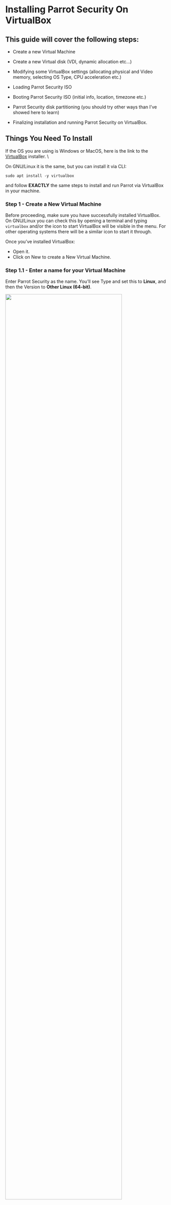 # Installing Parrot Security On VirtualBox #

## This guide will cover the following steps: ##

  * Create a new Virtual Machine

  * Create a new Virtual disk (VDI, dynamic allocation etc...)

  * Modifying some VirtualBox settings (allocating physical and Video memory, selecting OS Type, CPU acceleration etc.)

  * Loading Parrot Security ISO

  * Booting Parrot Security ISO (initial info, location, timezone etc.)

  * Parrot Security disk partitioning (you should try other ways than I’ve showed here to learn)

  * Finalizing installation and running Parrot Security on VirtualBox.

<!-- 
## You have two options here to follow this guide: ##

  - You can just use the slideshow in this page and pretty much follow that...

  - You can read this really long informative guide to get a better understanding of *what to do*
-->

## Things You Need To Install ##

If the OS you are using is Windows or MacOS, here is the link to the [VirtualBox](https://www.virtualbox.org/wiki/Downloads) installer. 
\

On GNU/Linux it is the same, but you can install it via CLI:

    sudo apt install -y virtualbox

and follow **EXACTLY** the same steps to install and run Parrot via VirtualBox in your machine.


### Step 1 - Create a New Virtual Machine ###

Before proceeding, make sure you have successfully installed VirtualBox. On GNU/Linux you can check this by opening a terminal and typing `virtualbox` and/or the icon to start VirtualBox will be visible in the menu. For other operating systems there will be a similar icon to start it through.

Once you’ve installed VirtualBox:

  - Open it.
  - Click on New to create a New Virtual Machine.

### Step 1.1 - Enter a name for your Virtual Machine ###

Enter Parrot Security as the name. You’ll see Type and set this to **Linux**, and then the Version to **Other Linux (64-bit)**.

<img src="./images/vbox/1.png" width="85%"/>

### Step 1.2 - Allocate Memory/RAM ###

The OS can also run on machines with 512 MB of RAM, but at least **2 GB** is strongly recommended both for Parrot Security and Home Editions.
\

Choose the best setting for your machine and click *Next*.

<img src="./images/vbox/2.png" width="85%"/>

### Step 2 - Create a Virtual Hard Drive ###
In this screen select **Create a virtual hard disk now** (*2nd option*) and click *Create*.

<img src="./images/vbox/3.png" width="85%"/>

### Step 2.1 - Select Virtual Drive File type ###

On the next screen select **VDI** – **VirtualBox Disk Image** as your *Hard drive file type*.
\
Click *Next*.

<img src="./images/vbox/4.png" width="85%"/>

### Step 2.2 - Select Physical hard drive allocation type ###

Select **Dynamically Allocated** and click Next on *Storage on physical hard drive* window.

<img src="./images/vbox/5.png" width="85%"/>

### Step 2.3 - Allocate disk size ###

On **File location and size** screen, it will come up as 8.00 GB as default size (which we’ve set on Step 1.1). In this case we have increased it to 20 GB for storage reasons.
\

Choose which fits your needs and click *Next*. 

<img src="./images/vbox/6.png" width="85%"/>

### Step 3 - Modify VirtualBox settings ###
So far, we’ve done the followings, checklist for you:

  * Created a New Virtual Machine
  * Created Virtual Hard disk
  * Fiddled with disk properties, type and size.
 
At this point you should be in the following screen:
  
<img src="./images/vbox/7.png" width="85%"/>
  
### Step 3.1 - Select type of OS ###

Depending on which ISO you downloaded you should select the correct Version here.

As Parrot Security is derived from Debian, I’ve selected Other Linux (64-bit) on *General > Basic*.

<img src="./images/vbox/8.png" width="75%"/>

### Step 3.2 - Enable shared Clipboard and Drag ’n’ Drop feature ###

Select *General > Advanced TAB* and change **Shared Clipboard** and **Drag ’n’ Drop** to Bidirectional. This will allow you to copy paste files from your HOST machine on the fly. Confirm by clicking *OK*.

<img src="./images/vbox/9.png" width="85%"/>

### Step 3.3 - Update Virtual Motherboard options ###

Select *System > Motherboard*, un-check Floppy (Who has a floppy anymore?) and check the box for [**Enable I/O APIC**](https://www.virtualbox.org/manual/ch03.html#settings-motherboard).
\

Note that you can change base memory allocation in the same screen. We’ve set it to 1024 MB previously. My PC got 8.00 GB RAM, which means I can actually allocate a lot more to make Parrot Security respond faster on my Virtual Machine.
\

If you feel your Virtualized Parrot Security is slow, you should increase this Base Memory allocation.

The calculations are as follows: 

  * 1.00 GB = 1024 MB
  * 2.00 GB = 2048 MB
  * 3.00 GB = 3072 MB

You get the idea, just multiply 1024 with the amount of Memory/RAM you want and put the value in here.

<img src="./images/vbox/10.png" width="85%"/>

### Step 3.d: Select number of Processors and enable PAE/NX ###

I’ve changed Processor to 2 (I got 8 CPU’s in my machine, this screen will show how many you have). Try sticking with EVEN numbers here.

Check the box for **Enable PAE/NX**.

### Step 3.e: Allocate Video memory and 3D acceleration ###

Select **Display > Video and set Video Memory to 128 MB**. This allows you have a good responsive desktop environment.

Also check the box for *Enable 3D Acceleration*.

If you got more than 1 Monitor, you can change your settings here too.

<img src="./images/vbox/11.png" width="85%"/>

### Step 4: Loading Parrot Security ISO ###

Select **Storage > Controller: IDE** and highlight Empty CD icon. Now on your right, you should be able to use the little CD icon (it should be CD/DVD Drive: IDE Secondary Master already, if not change it) and select your downloaded ISO.
\

<img src="./images/vbox/14.png" width="85%"/>

Once you select your downloaded ISO (in my case, it’s Parrot Security 4.11 ISO). See the properties and information’s changes accordingly.
\

**Important**: if your disk size mismatched, you might have a corrupt disk. Refer to Parrot Security webpage and ISO image Download webpage for size related info. You can also do a SHA1 check to ensure your disk is not corrupted.

**Note**: if you want to test Parrot in live mode, check the *"Live CD/DVD"* box


### Step 4.a: Select Network connection type ###

If your computer is connection to internet, select NAT on *Network > Adapter 1*. You can enable more network adapters if you feel you want to do so. 

<img src="./images/vbox/12.png" width="80%"/>

### Step 4.b: Enable USB 2.0 and 3.0 Controllers ###

Firstly, make sure you have installed the *extension pack*, or you will not be able to enable USB 2.0 and 3.0 controllers.

If you have not installed it, you can download it [here](https://download.virtualbox.org/virtualbox/6.1.22/Oracle_VM_VirtualBox_Extension_Pack-6.1.22.vbox-extpack)

Then go to **files > preferences > extensions**, on the right there will be a `+` button where you can install the extension.

You could also install it from the terminal `sudo apt install virtualbox-ext-pack`

Once installed, it will also enable VirtualBox Remote Desktop Protocol (VRDP) support, Host webcam passthrough support.

<img src="./images/vbox/13.png" width="80%"/>

### Step 4.c: Compare settings with mine ###

At this point your screen should be somewhat similar to mine. I’ve mentioned the important parts, if something didn’t match you can go back and enable disable those settings.
Note that, for 32-bit users, it will be slightly different.

<img src="./images/vbox/15.png" width="85%"/>

### Step 5: Booting Parrot Security ISO ###

From VirtualBox Main Screen, click on Start and boot Parrot Security.

### Step 5.a: choose Install ###

From VirtualBox Main Screen, it will boot Parrot Security, click in the Virtual Machine, select *Install* and then click Enter.

<img src="./images/calamares/10.png" width="85%"/>


### Step 5.b: Choose the default Installer (Calamares) ###

Here you can test the OS in its entirety, then you can proceed with the installation.
\
Click on **Install Parrot**:

<img src="./images/calamares/11.png" width="85%"/>

and the default installer, Calamares, will start.


### Step 5.c: Select location ###

In my case I’ve chosen English. Click on *Next*.

<img src="./images/calamares/12.png" width="85%"/>


### Step 5.d: Select language ###

In my case I’ve chosen United States. Click on *Next*.

<img src="./images/calamares/13.png" width="85%"/>


### Step 5.e: Select keyboard layout ###

I’ve selected American English. Click on *Next*.

<img src="./images/calamares/14.png" width="85%"/>


### Step 5.f: Parrot Security disk partitioning ###

As this is all Virtualized, you can choose anything you want to.
\

I personally think guided partitioning for less experienced users is recommended, 40 GB or more are enough, unless your going to want to install alot more programs or keep larger file on your hard drive.

<img src="./images/calamares/15.png" width="85%"/>

Here you can decide whether to enable swap or not. For more information about swap, \
[https://wiki.debian.org/Swap](https://wiki.debian.org/Swap) \
[https://www.kernel.org/doc/html/latest/power/swsusp.html](https://www.kernel.org/doc/html/latest/power/swsusp.html)

<img src="./images/calamares/16.png" width="85%"/>

*If you want*, you can also encrypt the system by adding a passphrase:

<img src="./images/calamares/17.png" width="85%"/>


### Step 5.g: Creating a new user account ### 

You will be asked to create a new user, for simplicity I have chosen a **user**.
You can enter any name in here. 

<img src="./images/calamares/18.png" width="85%"/>

Then, click on *Next*


### Step 6 Completing the installation process ###

Finally, a summary of the choices made during the procedure:

<img src="./images/calamares/19.png" width="85%"/>

You can decide whether to change the chosen settings, and then go back, or proceed with the installation of the system. Click on **Install**.

Confirm by clicking **Install now**

<img src="./images/calamares/20.png" width="85%"/>

And wait for the installation to complete!
\
With an SSD (Sata), it takes a few minutes.

<img src="./images/calamares/21.png" width="85%"/>

**Well done! You have successfully installed ParrotOS on your computer!**

<img src="./images/calamares/22.png" width="85%"/>

### Step 7: Login to Parrot Security for the first time ###

Enter your Password:

<img src="./images/calamares/23.png" width="85%"/>

**You just installed Parrot Security! Congrats!**

<img src="./images/calamares/24.png" width="85%"/>
